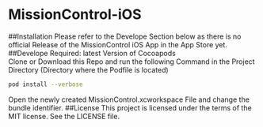 # MissionControl-iOS

##Installation
Please refer to the Develope Section below as there is no official Release of the MissionControl iOS App in the App Store yet.
##Develope
Required: latest Version of Cocoapods<br>
Clone or Download this Repo and run the following Command in the Project Directory (Directory where the Podfile is located)
```bash
pod install --verbose
```
Open the newly created MissionControl.xcworkspace File and change the bundle identifier.
##License
This project is licensed under the terms of the MIT license. See the LICENSE file.
